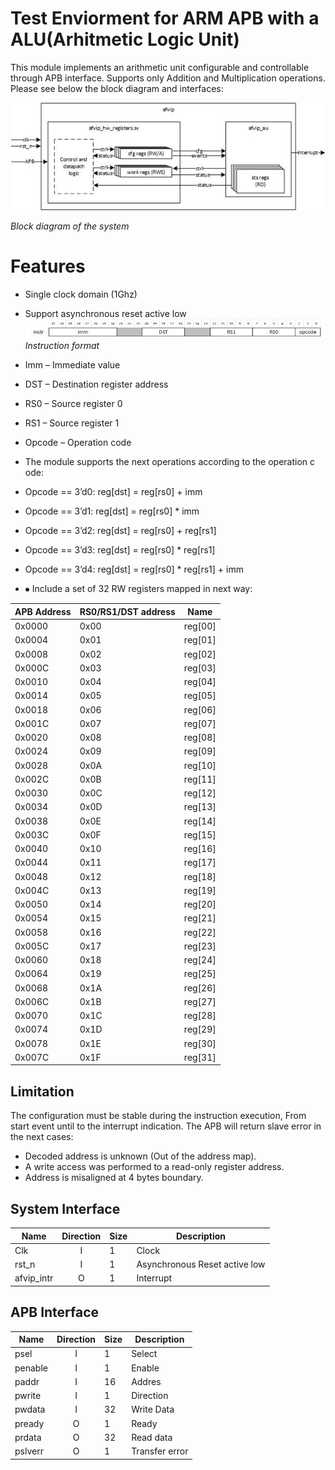 # Test Enviorment for ARM APB with a ALU(Arhitmetic Logic Unit)
This module implements an arithmetic unit configurable and controllable through APB interface. 
Supports only Addition and Multiplication operations.
Please see below the block diagram and interfaces:

![Block diagram](./img/system_design.jpg "Block diagram of the system")

*Block diagram of the system*
# Features
- Single clock domain (1Ghz)
- Support asynchronous reset active low
![instruct_list](./img/instruct_format.jpg "instruct_format")
*Instruction format*

- Imm – Immediate value
- DST – Destination register address
- RS0 – Source register 0
- RS1 – Source register 1
- Opcode – Operation code
- The module supports the next operations according to the operation c ode:
- Opcode == 3’d0: reg[dst] = reg[rs0] + imm
- Opcode == 3’d1: reg[dst] = reg[rs0] * imm
- Opcode == 3’d2: reg[dst] = reg[rs0] + reg[rs1]
- Opcode == 3’d3: reg[dst] = reg[rs0] * reg[rs1]
- Opcode == 3’d4: reg[dst] = reg[rs0] * reg[rs1] + imm

- ⦁	Include a set of 32 RW registers mapped in next way:

| APB Address | RS0/RS1/DST address | Name   |
| ----------- | ------------------- | ------ |
| 0x0000      | 0x00                | reg[00]|
| 0x0004      | 0x01                | reg[01]|
| 0x0008      | 0x02                | reg[02]|
| 0x000C      | 0x03                | reg[03]|
| 0x0010      | 0x04                | reg[04]|
| 0x0014      | 0x05                | reg[05]|
| 0x0018      | 0x06                | reg[06]|
| 0x001C      | 0x07                | reg[07]|
| 0x0020      | 0x08                | reg[08]|
| 0x0024      | 0x09                | reg[09]|
| 0x0028      | 0x0A                | reg[10]|
| 0x002C      | 0x0B                | reg[11]|
| 0x0030      | 0x0C                | reg[12]|
| 0x0034      | 0x0D                | reg[13]|
| 0x0038      | 0x0E                | reg[14]|
| 0x003C      | 0x0F                | reg[15]|
| 0x0040      | 0x10                | reg[16]|
| 0x0044      | 0x11                | reg[17]|
| 0x0048      | 0x12                | reg[18]|
| 0x004C      | 0x13                | reg[19]|
| 0x0050      | 0x14                | reg[20]|
| 0x0054      | 0x15                | reg[21]|
| 0x0058      | 0x16                | reg[22]|
| 0x005C      | 0x17                | reg[23]|
| 0x0060      | 0x18                | reg[24]|
| 0x0064      | 0x19                | reg[25]|
| 0x0068      | 0x1A                | reg[26]|
| 0x006C      | 0x1B                | reg[27]|
| 0x0070      | 0x1C                | reg[28]|
| 0x0074      | 0x1D                | reg[29]|
| 0x0078      | 0x1E                | reg[30]|
| 0x007C      | 0x1F                | reg[31]|


## Limitation
The configuration must be stable during the instruction execution, From start event until to the interrupt indication.
 The APB will return slave error in the next cases:
- Decoded address is unknown (Out of the address map).
- A write access was performed to a read-only register address.
- Address is misaligned at 4 bytes boundary.

## System Interface   
| Name     | Direction | Size     | Description |
| -------- | :--------: | -------- | ----------- |
| Clk      | I         | 1        | Clock     |
| rst_n    | I         | 1        | Asynchronous Reset active low      |
| afvip_intr  | O      | 1        | Interrupt   |

## APB Interface 
| Name     | Direction | Size     | Description |
| -------- | :--------: | -------- | -----------|
| psel      | I         | 1        | Select     |
| penable   | I         | 1        | Enable     |
| paddr     | I         | 16        | Addres     |
| pwrite    | I         | 1        | Direction     |
| pwdata    | I         | 32        | Write Data     |
| pready    | O         | 1        | Ready     |
| prdata    | O         | 32       | Read data     |
| pslverr   | O         | 1        | Transfer error     |
